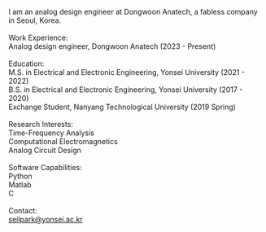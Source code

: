 I am an analog design engineer at Dongwoon Anatech, a fabless company in Seoul, Korea.<br>
<br>
Work Experience:<br>
Analog design engineer, Dongwoon Anatech (2023 - Present)<br>
<br>
Education:<br>
M.S. in Electrical and Electronic Engineering, Yonsei University (2021 - 2022)<br>
B.S. in Electrical and Electronic Engineering, Yonsei University (2017 - 2020)<br>
Exchange Student, Nanyang Technological University (2019 Spring)<br>
<br>
Research Interests:<br>
Time-Frequency Analysis<br>
Computational Electromagnetics<br>
Analog Circuit Design<br>
<br>
Software Capabilities:<br>
Python<br>
Matlab<br>
C<br>
<br>
Contact:<br>
seilpark@yonsei.ac.kr<br>


<!--
**spark-yonsei/spark-yonsei** is a ✨ _special_ ✨ repository because its `README.md` (this file) appears on your GitHub profile.

Here are some ideas to get you started:

- 🔭 I’m currently working on ...
- 🌱 I’m currently learning ...
- 👯 I’m looking to collaborate on ...
- 🤔 I’m looking for help with ...
- 💬 Ask me about ...
- 📫 How to reach me: ...
- 😄 Pronouns: ...
- ⚡ Fun fact: ...
-->

